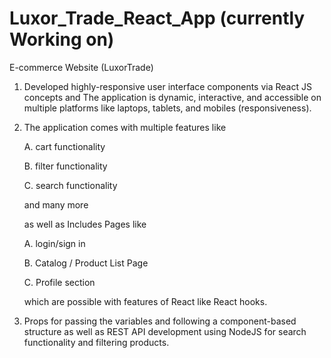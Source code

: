# Luxor_Trade_React_App (currently Working on)

E-commerce Website (LuxorTrade)

1. Developed highly-responsive user interface components via React JS concepts and The application is dynamic, interactive, and accessible on multiple platforms like laptops, tablets, and mobiles (responsiveness).

2. The application comes with multiple features like

   A. cart functionality 
 
   B. filter functionality
 
   C. search functionality
 
   and many more
 
   as well as Includes Pages like 
 
   A. login/sign in
 
   B. Catalog / Product List Page 
 
   C. Profile section 
 
   which are possible with features of React like React hooks.

3. Props for passing the variables and following a component-based
structure as well as REST API development using NodeJS for search
functionality and filtering products.
